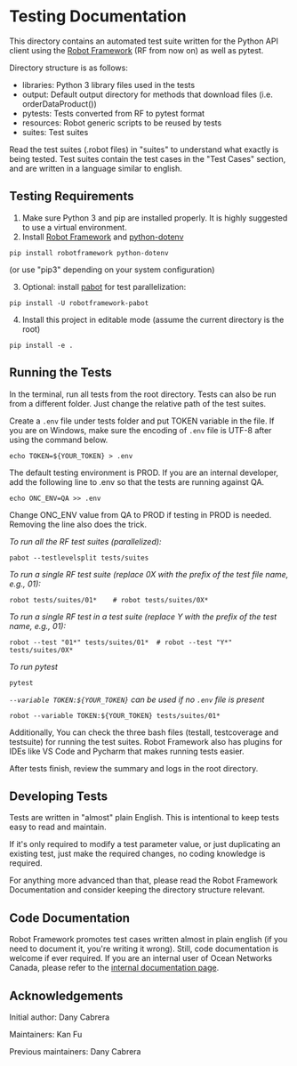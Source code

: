 # Testing Documentation

This directory contains an automated test suite written for the Python API client using 
the [Robot Framework](http://robotframework.org) (RF from now on) as well as pytest.

Directory structure is as follows:

* libraries: Python 3 library files used in the tests
* output:    Default output directory for methods that download files (i.e. orderDataProduct())
* pytests:   Tests converted from RF to pytest format
* resources: Robot generic scripts to be reused by tests
* suites:    Test suites

Read the test suites (.robot files) in "suites" to understand what exactly is being tested.
Test suites contain the test cases in the "Test Cases" section, and are written in a language similar to english.


## Testing Requirements

1. Make sure Python 3 and pip are installed properly. It is highly suggested to use a virtual environment.
2. Install [Robot Framework](https://robotframework.org/) and [python-dotenv](https://saurabh-kumar.com/python-dotenv/)
```shell
pip install robotframework python-dotenv
```
(or use "pip3" depending on your system configuration)

3. Optional: install [pabot](https://pabot.org/) for test parallelization:
```shell
pip install -U robotframework-pabot
```
4. Install this project in editable mode (assume the current directory is the root)
```shell
pip install -e .
```


## Running the Tests

In the terminal, run all tests from the root directory. 
Tests can also be run from a different folder. Just change the relative path of the test suites.

Create a `.env` file under tests folder and put TOKEN variable in the file.
If you are on Windows, make sure the encoding of `.env` file is UTF-8 after using the command below.
```shell
echo TOKEN=${YOUR_TOKEN} > .env
```

The default testing environment is PROD. If you are an internal developer, add the following line to .env so that the tests are running against QA. 

```shell
echo ONC_ENV=QA >> .env
```
Change ONC_ENV value from QA to PROD if testing in PROD is needed. Removing the line also does the trick.

*To run all the RF test suites (parallelized):*
```shell
pabot --testlevelsplit tests/suites
```

*To run a single RF test suite (replace 0X with the prefix of the test file name, e.g., 01):*
```shell
robot tests/suites/01*    # robot tests/suites/0X*
```

*To run a single RF test in a test suite (replace Y with the prefix of the test name, e.g., 01):*
```shell
robot --test "01*" tests/suites/01*  # robot --test "Y*" tests/suites/0X*
```

*To run pytest*
```shell
pytest
```

*`--variable TOKEN:${YOUR_TOKEN}` can be used if no `.env` file is present*
```shell
robot --variable TOKEN:${YOUR_TOKEN} tests/suites/01*
```

Additionally, You can check the three bash files (testall, testcoverage and testsuite) for running the test suites.
Robot Framework also has plugins for IDEs like VS Code and Pycharm that makes running tests easier. 

After tests finish, review the summary and logs in the root directory.

## Developing Tests

Tests are written in "almost" plain English. This is intentional to keep tests easy to read and maintain.

If it's only required to modify a test parameter value, or just duplicating an existing test,
just make the required changes, no coding knowledge is required.

For anything more advanced than that, please read the Robot Framework Documentation and consider keeping
the directory structure relevant.


## Code Documentation

Robot Framework promotes test cases written almost in plain english (if you need to document it, you're writing it wrong).
Still, code documentation is welcome if ever required. 
If you are an internal user of Ocean Networks Canada, please refer to the [internal documentation page](https://internal.oceannetworks.ca/display/ONCData/11+-+Automated+User+Tests+for+API+Client+Libraries).


## Acknowledgements

Initial author: Dany Cabrera

Maintainers: Kan Fu

Previous maintainers: Dany Cabrera